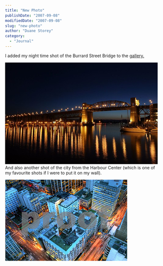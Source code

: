 ```yaml
---
title: "New Photo"
publishDate: "2007-09-08"
modifiedDate: "2007-09-08"
slug: "new-photo"
author: "Duane Storey"
category:
  - "Journal"
---
```


I added my night time shot of the Burrard Street Bridge to the [gallery.](http://photography.duanestorey.com)

  
![](_images/new-photo-1.jpg)  
And also another shot of the city from the Harbour Center (which is one of my favourite shots if I were to put it on my wall).

  
![](_images/new-photo-2.jpg)